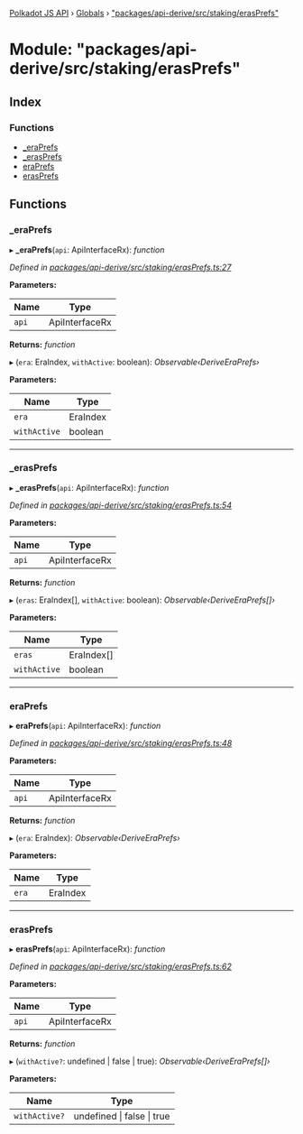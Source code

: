 [Polkadot JS API](../README.md) › [Globals](../globals.md) › ["packages/api-derive/src/staking/erasPrefs"](_packages_api_derive_src_staking_erasprefs_.md)

# Module: "packages/api-derive/src/staking/erasPrefs"

## Index

### Functions

* [_eraPrefs](_packages_api_derive_src_staking_erasprefs_.md#_eraprefs)
* [_erasPrefs](_packages_api_derive_src_staking_erasprefs_.md#_erasprefs)
* [eraPrefs](_packages_api_derive_src_staking_erasprefs_.md#eraprefs)
* [erasPrefs](_packages_api_derive_src_staking_erasprefs_.md#erasprefs)

## Functions

###  _eraPrefs

▸ **_eraPrefs**(`api`: ApiInterfaceRx): *function*

*Defined in [packages/api-derive/src/staking/erasPrefs.ts:27](https://github.com/polkadot-js/api/blob/5eb491dc6/packages/api-derive/src/staking/erasPrefs.ts#L27)*

**Parameters:**

Name | Type |
------ | ------ |
`api` | ApiInterfaceRx |

**Returns:** *function*

▸ (`era`: EraIndex, `withActive`: boolean): *Observable‹DeriveEraPrefs›*

**Parameters:**

Name | Type |
------ | ------ |
`era` | EraIndex |
`withActive` | boolean |

___

###  _erasPrefs

▸ **_erasPrefs**(`api`: ApiInterfaceRx): *function*

*Defined in [packages/api-derive/src/staking/erasPrefs.ts:54](https://github.com/polkadot-js/api/blob/5eb491dc6/packages/api-derive/src/staking/erasPrefs.ts#L54)*

**Parameters:**

Name | Type |
------ | ------ |
`api` | ApiInterfaceRx |

**Returns:** *function*

▸ (`eras`: EraIndex[], `withActive`: boolean): *Observable‹DeriveEraPrefs[]›*

**Parameters:**

Name | Type |
------ | ------ |
`eras` | EraIndex[] |
`withActive` | boolean |

___

###  eraPrefs

▸ **eraPrefs**(`api`: ApiInterfaceRx): *function*

*Defined in [packages/api-derive/src/staking/erasPrefs.ts:48](https://github.com/polkadot-js/api/blob/5eb491dc6/packages/api-derive/src/staking/erasPrefs.ts#L48)*

**Parameters:**

Name | Type |
------ | ------ |
`api` | ApiInterfaceRx |

**Returns:** *function*

▸ (`era`: EraIndex): *Observable‹DeriveEraPrefs›*

**Parameters:**

Name | Type |
------ | ------ |
`era` | EraIndex |

___

###  erasPrefs

▸ **erasPrefs**(`api`: ApiInterfaceRx): *function*

*Defined in [packages/api-derive/src/staking/erasPrefs.ts:62](https://github.com/polkadot-js/api/blob/5eb491dc6/packages/api-derive/src/staking/erasPrefs.ts#L62)*

**Parameters:**

Name | Type |
------ | ------ |
`api` | ApiInterfaceRx |

**Returns:** *function*

▸ (`withActive?`: undefined | false | true): *Observable‹DeriveEraPrefs[]›*

**Parameters:**

Name | Type |
------ | ------ |
`withActive?` | undefined &#124; false &#124; true |

